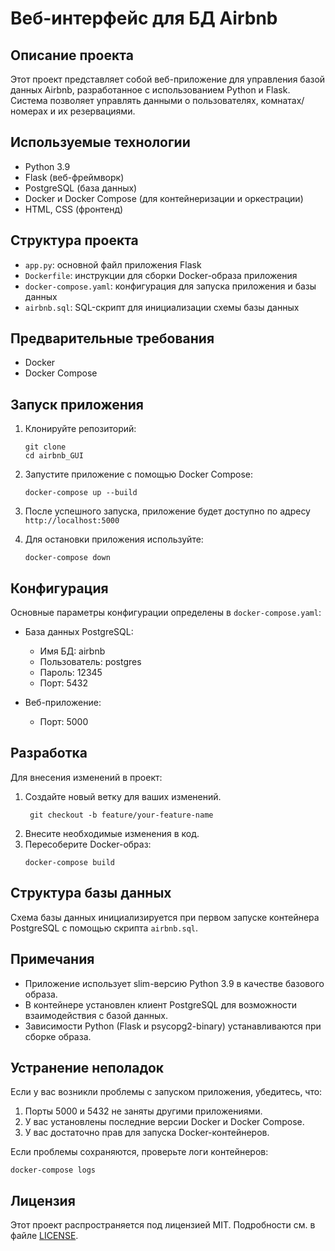 # Веб-интерфейс для БД Airbnb

## Описание проекта

Этот проект представляет собой веб-приложение для управления базой данных Airbnb, разработанное с использованием Python и Flask. Система позволяет управлять данными о пользователях, комнатах/номерах и их резервациями.

## Используемые технологии

- Python 3.9
- Flask (веб-фреймворк)
- PostgreSQL (база данных)
- Docker и Docker Compose (для контейнеризации и оркестрации)
- HTML, CSS (фронтенд)

## Структура проекта

- `app.py`: основной файл приложения Flask
- `Dockerfile`: инструкции для сборки Docker-образа приложения
- `docker-compose.yaml`: конфигурация для запуска приложения и базы данных
- `airbnb.sql`: SQL-скрипт для инициализации схемы базы данных

## Предварительные требования

- Docker
- Docker Compose

## Запуск приложения

1. Клонируйте репозиторий:
   ```
   git clone
   cd airbnb_GUI
   ```

2. Запустите приложение с помощью Docker Compose:
   ```
   docker-compose up --build
   ```

3. После успешного запуска, приложение будет доступно по адресу `http://localhost:5000`

4. Для остановки приложения используйте:
   ```
   docker-compose down
   ```

## Конфигурация

Основные параметры конфигурации определены в `docker-compose.yaml`:

- База данных PostgreSQL:
  - Имя БД: airbnb
  - Пользователь: postgres
  - Пароль: 12345
  - Порт: 5432

- Веб-приложение:
  - Порт: 5000

## Разработка

Для внесения изменений в проект:

1. Создайте новый ветку для ваших изменений.
   ```
    git checkout -b feature/your-feature-name
   ```
2. Внесите необходимые изменения в код.
3. Пересоберите Docker-образ:
   ```
   docker-compose build
   ```

## Структура базы данных

Схема базы данных инициализируется при первом запуске контейнера PostgreSQL с помощью скрипта `airbnb.sql`.

## Примечания

- Приложение использует slim-версию Python 3.9 в качестве базового образа.
- В контейнере установлен клиент PostgreSQL для возможности взаимодействия с базой данных.
- Зависимости Python (Flask и psycopg2-binary) устанавливаются при сборке образа.

## Устранение неполадок

Если у вас возникли проблемы с запуском приложения, убедитесь, что:

1. Порты 5000 и 5432 не заняты другими приложениями.
2. У вас установлены последние версии Docker и Docker Compose.
3. У вас достаточно прав для запуска Docker-контейнеров.

Если проблемы сохраняются, проверьте логи контейнеров:
```
docker-compose logs
```

## Лицензия

Этот проект распространяется под лицензией MIT. Подробности см. в файле [LICENSE](LICENSE).
